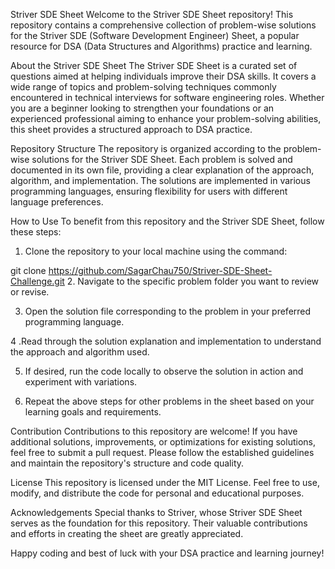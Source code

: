 Striver SDE Sheet
Welcome to the Striver SDE Sheet repository! This repository contains a comprehensive collection of problem-wise solutions for the Striver SDE (Software Development Engineer) Sheet, a popular resource for DSA (Data Structures and Algorithms) practice and learning.

About the Striver SDE Sheet
The Striver SDE Sheet is a curated set of questions aimed at helping individuals improve their DSA skills. It covers a wide range of topics and problem-solving techniques commonly encountered in technical interviews for software engineering roles. Whether you are a beginner looking to strengthen your foundations or an experienced professional aiming to enhance your problem-solving abilities, this sheet provides a structured approach to DSA practice.

Repository Structure
The repository is organized according to the problem-wise solutions for the Striver SDE Sheet. Each problem is solved and documented in its own file, providing a clear explanation of the approach, algorithm, and implementation. The solutions are implemented in various programming languages, ensuring flexibility for users with different language preferences.

How to Use
To benefit from this repository and the Striver SDE Sheet, follow these steps:

1. Clone the repository to your local machine using the command:

git clone https://github.com/SagarChau750/Striver-SDE-Sheet-Challenge.git
2. Navigate to the specific problem folder you want to review or revise.

3. Open the solution file corresponding to the problem in your preferred programming language.

4 .Read through the solution explanation and implementation to understand the approach and algorithm used.

5. If desired, run the code locally to observe the solution in action and experiment with variations.

6. Repeat the above steps for other problems in the sheet based on your learning goals and requirements.

Contribution
Contributions to this repository are welcome! If you have additional solutions, improvements, or optimizations for existing solutions, feel free to submit a pull request. Please follow the established guidelines and maintain the repository's structure and code quality.

License
This repository is licensed under the MIT License. Feel free to use, modify, and distribute the code for personal and educational purposes.

Acknowledgements
Special thanks to Striver, whose Striver SDE Sheet serves as the foundation for this repository. Their valuable contributions and efforts in creating the sheet are greatly appreciated.

Happy coding and best of luck with your DSA practice and learning journey!
